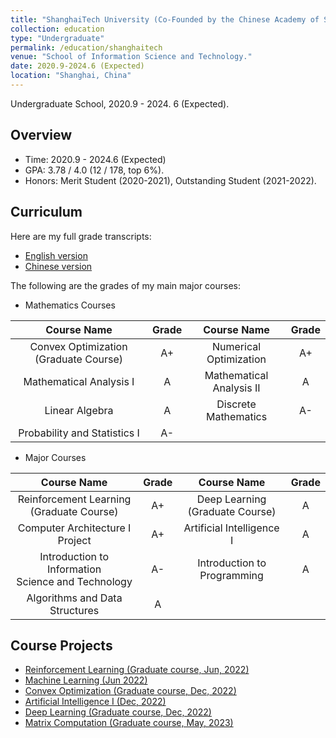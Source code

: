 ```yaml
---
title: "ShanghaiTech University (Co-Founded by the Chinese Academy of Sciences)"
collection: education
type: "Undergraduate"
permalink: /education/shanghaitech
venue: "School of Information Science and Technology."
date: 2020.9-2024.6 (Expected)
location: "Shanghai, China"
---
```

Undergraduate School, 2020.9 - 2024. 6 (Expected).

## Overview

* Time: 2020.9 - 2024.6 (Expected)
* GPA: 3.78 / 4.0 (12 / 178, top 6%).
* Honors: Merit Student (2020-2021), Outstanding Student (2021-2022).

## Curriculum

Here are my full grade transcripts:

* [English version](https://xubowen0816.github.io/bowen-xu.github.io/education/grade_en.pdf)
* [Chinese version](https://xubowen0816.github.io/bowen-xu.github.io/education/grade_cn.pdf)

The following are the grades of my main major courses:

* Mathematics Courses

|              Course Name              | Grade |       Course Name       | Grade |
| :-----------------------------------: | :---: | :----------------------: | :---: |
| Convex Optimization (Graduate Course) |  A+  |  Numerical Optimization  |  A+  |
|        Mathematical Analysis I        |   A   | Mathematical Analysis II |   A   |
|            Linear Algebra            |   A   |   Discrete Mathematics   |  A-  |
|     Probability and Statistics I     |  A-  |                          |      |

* Major Courses

|                       Course Name                       | Grade |           Course Name           | Grade |
| :-----------------------------------------------------: | :---: | :-----------------------------: | :---: |
|        Reinforcement Learning (Graduate Course)        |  A+  | Deep Learning (Graduate Course) |   A   |
|             Computer Architecture I Project             |  A+  |    Artificial Intelligence I    |   A   |
| Introduction to Information<br />Science and Technology |  A-  |   Introduction to Programming   |   A   |
|             Algorithms and Data Structures             |   A   |                                |      |

## Course Projects

* [Reinforcement Learning (Graduate course, Jun, 2022)](https://xubowen0816.github.io/bowen-xu.github.io/education/file/course_project/Reinforcement_learning.pdf)
* [Machine Learning (Jun 2022)](https://xubowen0816.github.io/bowen-xu.github.io/education/file/course_project/Machine_learning.pdf)
* [Convex Optimization (Graduate course, Dec, 2022)](https://xubowen0816.github.io/bowen-xu.github.io/education/file/course_project/Convex_optimization.pdf)
* [Artificial Intelligence I (Dec, 2022)](https://xubowen0816.github.io/bowen-xu.github.io/education/file/course_project/Artificial_intelligence.pdf)
* [Deep Learning (Graduate course, Dec, 2022)](https://xubowen0816.github.io/bowen-xu.github.io/education/file/course_project/Deep_learning.pdf)
* [Matrix Computation (Graduate course, May, 2023)](https://xubowen0816.github.io/bowen-xu.github.io/education/file/course_project/Matrix_Computation.pdf)
